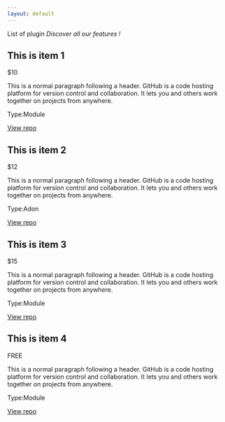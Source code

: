 ```yaml
---
layout: default
---
```


<p class="page-title">List of plugin <span><em>Discover all our features !</em></span></p>

<div class="plugin-item">
    <div class="plugin-item-left">
        <h2 class="plugin-item-name">This is item 1</h2>
        <p class="plugin-item-price">$10</p>
    </div>
    <div class="plugin-item-right">
        <p class="plugin-item-desciption">This is a normal paragraph following a header. GitHub is a code hosting platform for version control and collaboration. It lets you and others work together on projects from anywhere.</p>
        <p class="plugin-item-type"><span class="label">Type:</span><span class="value module">Module</span></p>
        <p class="plugin-item-link"><a href="/another-page.html">View repo <i class="fas fa-external-link-alt"></i></a></p>
    </div>
</div>

<div class="plugin-item">
    <div class="plugin-item-left">
        <h2 class="plugin-item-name">This is item 2</h2>
        <p class="plugin-item-price">$12</p>
    </div>
    <div class="plugin-item-right">
        <p class="plugin-item-desciption">This is a normal paragraph following a header. GitHub is a code hosting platform for version control and collaboration. It lets you and others work together on projects from anywhere.</p>
        <p class="plugin-item-type"><span class="label">Type:</span><span class="value">Adon</span></p>
        <p class="plugin-item-link"><a href="/another-page.html">View repo <i class="fas fa-external-link-alt"></i></a></p>
    </div>
</div>

<div class="plugin-item">
    <div class="plugin-item-left">
        <h2 class="plugin-item-name">This is item 3</h2>
        <p class="plugin-item-price">$15</p>
    </div>
    <div class="plugin-item-right">
        <p class="plugin-item-desciption">This is a normal paragraph following a header. GitHub is a code hosting platform for version control and collaboration. It lets you and others work together on projects from anywhere.</p>
        <p class="plugin-item-type"><span class="label">Type:</span><span class="value module">Module</span></p>
        <p class="plugin-item-link"><a href="/another-page.html">View repo <i class="fas fa-external-link-alt"></i></a></p>
    </div>
</div>

<div class="plugin-item">
    <div class="plugin-item-left">
        <h2 class="plugin-item-name">This is item 4</h2>
        <p class="plugin-item-price">FREE</p>
    </div>
    <div class="plugin-item-right">
        <p class="plugin-item-desciption">This is a normal paragraph following a header. GitHub is a code hosting platform for version control and collaboration. It lets you and others work together on projects from anywhere.</p>
        <p class="plugin-item-type"><span class="label">Type:</span><span class="value module">Module</span></p>
        <p class="plugin-item-link"><a href="/another-page.html">View repo <i class="fas fa-external-link-alt"></i></a></p>
    </div>
</div>